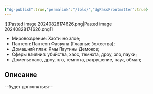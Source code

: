 ```yaml
---
{"dg-publish":true,"permalink":"/lols/","dgPassFrontmatter":true}
---
```



![[Pasted image 20240828174626.png\|Pasted image 20240828174626.png]]
- Мировоззрение: Хаотично злое;
- Пантеон: Пантеон Фаэруна (Главные божества);
- Домашний план: Ямы Паутины Демонов;
- Сферы влияния: убийства, хаос, темнота, дроу, зло, пауки;
- Домены: хаос, дроу, зло, темнота, разрушение, паук, обман;
## Описание
--будет дополняться--